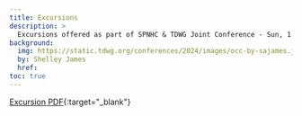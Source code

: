 ```yaml
---
title: Excursions
description: >
  Excursions offered as part of SPNHC & TDWG Joint Conference - Sun, 1 Sep & Sat, 7 Sep
background:
  img: https://static.tdwg.org/conferences/2024/images/occ-by-sajames.jpg
  by: Shelley James
  href: 
toc: true
---
```




[Excursion PDF](https://static.tdwg.org/conferences/2024/excursions/spnhc-tdwg-2024-excursions.pdf){:target="_blank"}

